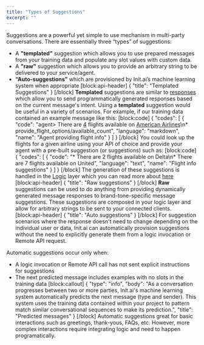 ```yaml
---
title: "Types of Suggestions"
excerpt: ""
---
```

Suggestions are a powerful yet simple to use mechanism in multi-party conversations. There are essentially three “types” of suggestions:


- A **"templated"** suggestion which allows you to use prepared messages from your training data and populate any slot values with custom data.
- A **"raw"** suggestion which allows you to provide an arbitrary string to be delivered to your service/agent.
- **“Auto-suggestions”** which are provisioned by Init.ai’s machine learning system when appropriate
[block:api-header]
{
  "title": "Templated Suggestions"
}
[/block]
**Templated** suggestions are similar to [responses](doc:sending-responses#section-sending-text) which allow you to send programmatically generated responses based on the current message's intent. Using a **templated** suggestion would be useful in a variety of scenarios. For example, if our training data contained an example message like this:
[block:code]
{
  "codes": [
    {
      "code": "agent> There are [4](number/flight_options_available) flights available on [American Airlines](airline)\n* provide_flight_options/available_count",
      "language": "markdown",
      "name": "Agent providing flight info"
    }
  ]
}
[/block]
You could look up the flights for a given airline using your API of choice and provide your agent with a pre-built suggestion (or suggestions) such as:
[block:code]
{
  "codes": [
    {
      "code": "* There are 2 flights available on Delta\n* There are 7 flights available on United",
      "language": "text",
      "name": "Flight info suggestions"
    }
  ]
}
[/block]
The generation of these suggestions is handled in the [Logic](TODO:Link/To/Logic) layer which you can read more about [here](TODO:Link/To/Logic)
[block:api-header]
{
  "title": "Raw suggestions"
}
[/block]
**Raw** suggestions can be used to do anything from providing dynamically generated message responses to brand-tone-specific message suggestions. These suggestions are composed in your logic layer and allow for arbitrary strings to be sent to your connected clients.
[block:api-header]
{
  "title": "Auto suggestions"
}
[/block]
For suggestion scenarios where the response doesn't need to change depending on the individual user or data, Init.ai can automatically provision suggestions without the need to explicitly generate them from a logic invocation or Remote API request.

Automatic suggestions occur only when:
- A logic invocation or Remote API call has not sent explicit instructions for suggestions
- The next predicted message includes examples with no slots in the training data
[block:callout]
{
  "type": "info",
  "body": "As a conversation progresses between two or more parties, Init.ai's machine learning system automatically predicts the next message (type and sender). This system uses the training data contained within your project to pattern match similar conversational sequences to make its prediction.",
  "title": "Predicted messages"
}
[/block]
Automatic suggestions great for basic interactions such as greetings, thank-yous, FAQs, etc. However, more complex interactions require integrating logic and need to happen programatically.